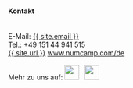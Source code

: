 ---
---
#### Kontakt
<br>
E-Mail: <a href="mailto:{{ site.email }}">{{ site.email }}</a>
<br>
Tel.: +49 151 44 941 515
<br>
<a href="{{ site.url }}">{{ site.url }}</a>
<a href="{{ "/de" | relative_url }}">www.numcamp.com/de</a>
<br>
<br>
Mehr zu uns auf:  
<a href="https://www.linkedin.com/company/enpiservice/" style="margin: 0.2rem 0.2rem 0.2rem 0"><img src="/assets/img/li_logo.svg" width="30" height="30"></a>
<a href="https://www.instagram.com/numcamp/" style="margin: 0.2rem"><img src="/assets/img/ig_logo.svg" width="30" height="30"></a>
